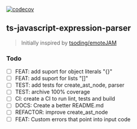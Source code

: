 [![codecov](https://codecov.io/gh/2bfe26/ts-javascript-expression-parser/branch/master/graph/badge.svg?token=GG4WPCVPGZ)](https://codecov.io/gh/2bfe26/ts-javascript-expression-parser)

## ts-javascript-expression-parser

> Initially inspired by [tsoding/emoteJAM](https://github.com/tsoding/emoteJAM/blob/master/js/eval.js)

### Todo

- [ ] FEAT: add suport for object literals "{}"
- [ ] FEAT: add suport for lists "[]"
- [ ] TEST: add tests for create_ast_node, parser
- [ ] TEST: archive 100% coverage
- [ ] CI: create a CI to run lint, tests and build
- [ ] DOCS: Create a better README.md
- [ ] REFACTOR: improve create_ast_node
- [ ] FEAT: Custom errors that point into input code
